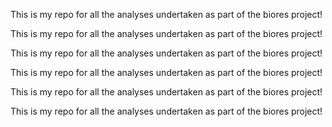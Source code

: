 
This is my repo for all the analyses undertaken as part of the biores project!



This is my repo for all the analyses undertaken as part of the biores project!



This is my repo for all the analyses undertaken as part of the biores project!



This is my repo for all the analyses undertaken as part of the biores project!



This is my repo for all the analyses undertaken as part of the biores project!


This is my repo for all the analyses undertaken as part of the biores project!

